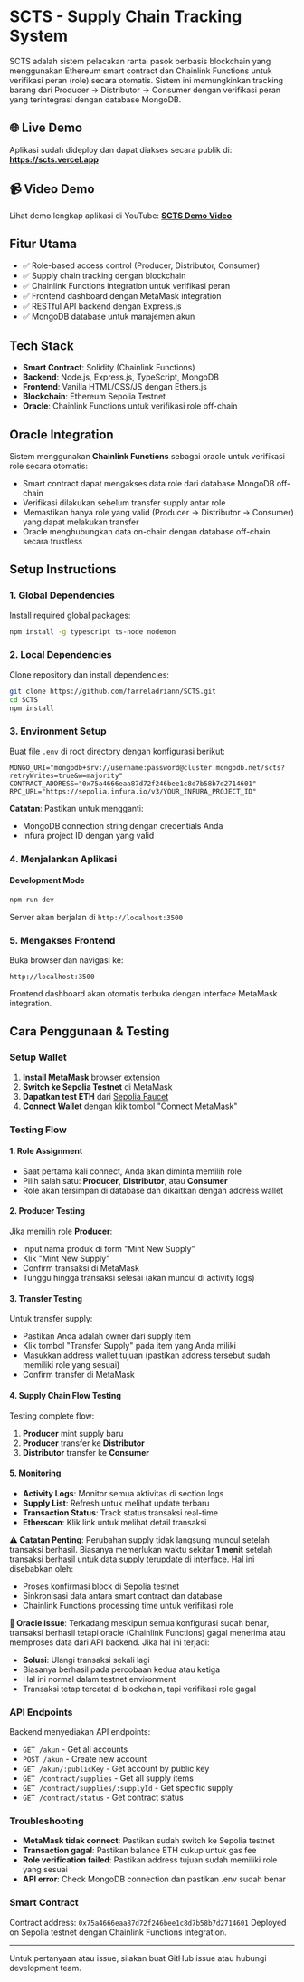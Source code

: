 # SCTS - Supply Chain Tracking System

SCTS adalah sistem pelacakan rantai pasok berbasis blockchain yang menggunakan Ethereum smart contract dan Chainlink Functions untuk verifikasi peran (role) secara otomatis. Sistem ini memungkinkan tracking barang dari Producer → Distributor → Consumer dengan verifikasi peran yang terintegrasi dengan database MongoDB.

## 🌐 Live Demo
Aplikasi sudah dideploy dan dapat diakses secara publik di:
**https://scts.vercel.app**

## 📹 Video Demo
Lihat demo lengkap aplikasi di YouTube:
**[SCTS Demo Video](https://youtu.be/2dxk6PcjzAY)**

## Fitur Utama
- ✅ Role-based access control (Producer, Distributor, Consumer)
- ✅ Supply chain tracking dengan blockchain
- ✅ Chainlink Functions integration untuk verifikasi peran
- ✅ Frontend dashboard dengan MetaMask integration
- ✅ RESTful API backend dengan Express.js
- ✅ MongoDB database untuk manajemen akun

## Tech Stack
- **Smart Contract**: Solidity (Chainlink Functions)
- **Backend**: Node.js, Express.js, TypeScript, MongoDB
- **Frontend**: Vanilla HTML/CSS/JS dengan Ethers.js
- **Blockchain**: Ethereum Sepolia Testnet
- **Oracle**: Chainlink Functions untuk verifikasi role off-chain

## Oracle Integration
Sistem menggunakan **Chainlink Functions** sebagai oracle untuk verifikasi role secara otomatis:
- Smart contract dapat mengakses data role dari database MongoDB off-chain
- Verifikasi dilakukan sebelum transfer supply antar role
- Memastikan hanya role yang valid (Producer → Distributor → Consumer) yang dapat melakukan transfer
- Oracle menghubungkan data on-chain dengan database off-chain secara trustless

## Setup Instructions

### 1. Global Dependencies
Install required global packages:
```bash
npm install -g typescript ts-node nodemon
```

### 2. Local Dependencies
Clone repository dan install dependencies:
```bash
git clone https://github.com/farreladriann/SCTS.git
cd SCTS
npm install
```

### 3. Environment Setup
Buat file `.env` di root directory dengan konfigurasi berikut:
```env
MONGO_URI="mongodb+srv://username:password@cluster.mongodb.net/scts?retryWrites=true&w=majority"
CONTRACT_ADDRESS="0x75a4666eaa87d72f246bee1c8d7b58b7d2714601"
RPC_URL="https://sepolia.infura.io/v3/YOUR_INFURA_PROJECT_ID"
```

**Catatan**: Pastikan untuk mengganti:
- MongoDB connection string dengan credentials Anda
- Infura project ID dengan yang valid

### 4. Menjalankan Aplikasi

#### Development Mode
```bash
npm run dev
```

Server akan berjalan di `http://localhost:3500`

### 5. Mengakses Frontend
Buka browser dan navigasi ke:
```
http://localhost:3500
```

Frontend dashboard akan otomatis terbuka dengan interface MetaMask integration.

## Cara Penggunaan & Testing

### Setup Wallet
1. **Install MetaMask** browser extension
2. **Switch ke Sepolia Testnet** di MetaMask
3. **Dapatkan test ETH** dari [Sepolia Faucet](https://sepoliafaucet.com/)
4. **Connect Wallet** dengan klik tombol "Connect MetaMask"

### Testing Flow

#### 1. Role Assignment
- Saat pertama kali connect, Anda akan diminta memilih role
- Pilih salah satu: **Producer**, **Distributor**, atau **Consumer**
- Role akan tersimpan di database dan dikaitkan dengan address wallet

#### 2. Producer Testing
Jika memilih role **Producer**:
- Input nama produk di form "Mint New Supply"
- Klik "Mint New Supply"
- Confirm transaksi di MetaMask
- Tunggu hingga transaksi selesai (akan muncul di activity logs)

#### 3. Transfer Testing
Untuk transfer supply:
- Pastikan Anda adalah owner dari supply item
- Klik tombol "Transfer Supply" pada item yang Anda miliki
- Masukkan address wallet tujuan (pastikan address tersebut sudah memiliki role yang sesuai)
- Confirm transfer di MetaMask

#### 4. Supply Chain Flow Testing
Testing complete flow:
1. **Producer** mint supply baru
2. **Producer** transfer ke **Distributor**
3. **Distributor** transfer ke **Consumer**

#### 5. Monitoring
- **Activity Logs**: Monitor semua aktivitas di section logs
- **Supply List**: Refresh untuk melihat update terbaru
- **Transaction Status**: Track status transaksi real-time
- **Etherscan**: Klik link untuk melihat detail transaksi

**⚠️ Catatan Penting**: Perubahan supply tidak langsung muncul setelah transaksi berhasil. Biasanya memerlukan waktu sekitar **1 menit** setelah transaksi berhasil untuk data supply terupdate di interface. Hal ini disebabkan oleh:
- Proses konfirmasi block di Sepolia testnet
- Sinkronisasi data antara smart contract dan database
- Chainlink Functions processing time untuk verifikasi role

**🔄 Oracle Issue**: Terkadang meskipun semua konfigurasi sudah benar, transaksi berhasil tetapi oracle (Chainlink Functions) gagal menerima atau memproses data dari API backend. Jika hal ini terjadi:
- **Solusi**: Ulangi transaksi sekali lagi
- Biasanya berhasil pada percobaan kedua atau ketiga
- Hal ini normal dalam testnet environment
- Transaksi tetap tercatat di blockchain, tapi verifikasi role gagal

### API Endpoints
Backend menyediakan API endpoints:
- `GET /akun` - Get all accounts
- `POST /akun` - Create new account
- `GET /akun/:publicKey` - Get account by public key
- `GET /contract/supplies` - Get all supply items
- `GET /contract/supplies/:supplyId` - Get specific supply
- `GET /contract/status` - Get contract status

### Troubleshooting
- **MetaMask tidak connect**: Pastikan sudah switch ke Sepolia testnet
- **Transaction gagal**: Pastikan balance ETH cukup untuk gas fee
- **Role verification failed**: Pastikan address tujuan sudah memiliki role yang sesuai
- **API error**: Check MongoDB connection dan pastikan .env sudah benar

### Smart Contract
Contract address: `0x75a4666eaa87d72f246bee1c8d7b58b7d2714601`
Deployed on Sepolia testnet dengan Chainlink Functions integration.

---

Untuk pertanyaan atau issue, silakan buat GitHub issue atau hubungi development team.